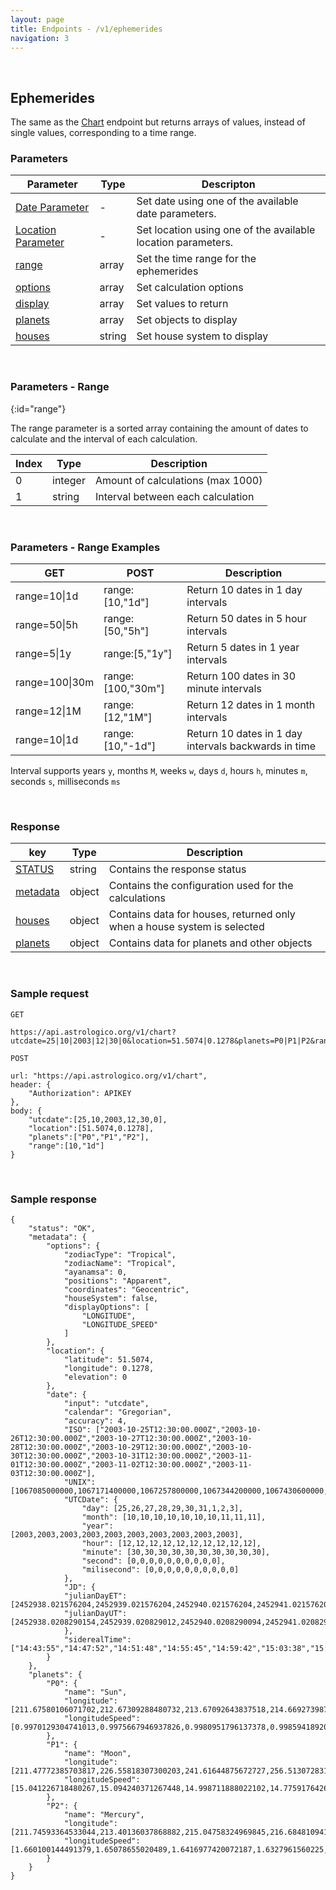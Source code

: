 ```yaml
---
layout: page
title: Endpoints - /v1/ephemerides
navigation: 3
---
```


<style>
	.inner a {
		color: royalblue;
		font-weight: bold;
	}
	.inner code {
		font-size: 100%;
	}
	.sidebar {
		width: 30%
	}
	.navigation li {
		padding: 5px;
	}
</style>

<br>

## Ephemerides

The same as the [Chart](/astrologico/chart.html) endpoint but returns arrays of values, instead of single values, corresponding to a time range.

### Parameters

| Parameter | Type | Descripton |
|---|---|---|
| [Date Parameter](/astrologico/param_date.html) | - | Set date using one of the available date parameters. |
| [Location Parameter](/astrologico/param_location.html) | - | Set location using one of the available location parameters. |
| [range](#range) | array | Set the time range for the ephemerides |
| [options](/astrologico/param_options.html) | array | Set calculation options |
| [display](/astrologico/param_display.html) | array | Set values to return |
| [planets](/astrologico/param_planets.html) | array | Set objects to display |
| [houses](/astrologico/param_houses.html) | string | Set house system to display |

<br>

### Parameters - Range
{:id="range"}

The range parameter is a sorted array containing the amount of dates to calculate and the interval of each calculation.

| Index | Type | Description |
|---|---|---|
| 0 | integer | Amount of calculations (max 1000) |
| 1 | string | Interval between each calculation |

<br>

### Parameters - Range Examples

| GET | POST | Description |
|---|---|---|
| range=10\|1d | range:[10,\"1d\"] | Return 10 dates in 1 day intervals |
| range=50\|5h | range:[50,\"5h\"] | Return 50 dates in 5 hour intervals |
| range=5\|1y | range:[5,\"1y\"] | Return 5 dates in 1 year intervals |
| range=100\|30m | range:[100,\"30m\"] | Return 100 dates in 30 minute intervals |
| range=12\|1M | range:[12,\"1M\"] | Return 12 dates in 1 month intervals |
| range=10\|1d | range:[10,\"-1d\"] | Return 10 dates in 1 day intervals backwards in time |

Interval supports years `y`, months `M`, weeks `w`, days `d`, hours `h`, minutes `m`, seconds `s`, milliseconds `ms`

<br>

### Response

| key | Type | Description |
|---|---|---|
| [STATUS](/astrologico/res_status.html) | string | Contains the response status |
| [metadata](/astrologico/res_metadata.html) | object | Contains the configuration used for the calculations |
| [houses](/astrologico/res_houses.html) | object | Contains data for houses, returned only when a house system is selected |
| [planets](/astrologico/res_planets.html) | object | Contains data for planets and other objects |

<br>

### Sample request

```
GET

https://api.astrologico.org/v1/chart?utcdate=25|10|2003|12|30|0&location=51.5074|0.1278&planets=P0|P1|P2&range=10|1d&key=APIKEY
```

```
POST

url: "https://api.astrologico.org/v1/chart",
header: {
	"Authorization": APIKEY
},
body: {
	"utcdate":[25,10,2003,12,30,0],
	"location":[51.5074,0.1278],
	"planets":["P0","P1","P2"],
	"range":[10,"1d"]
}
```

<br>

### Sample response

```
{
	"status": "OK",
	"metadata": {
		"options": {
			"zodiacType": "Tropical",
			"zodiacName": "Tropical",
			"ayanamsa": 0,
			"positions": "Apparent",
			"coordinates": "Geocentric",
			"houseSystem": false,
			"displayOptions": [
				"LONGITUDE",
				"LONGITUDE_SPEED"
			]
		},
		"location": {
			"latitude": 51.5074,
			"longitude": 0.1278,
			"elevation": 0
		},
		"date": {
			"input": "utcdate",
			"calendar": "Gregorian",
			"accuracy": 4,
			"ISO": ["2003-10-25T12:30:00.000Z","2003-10-26T12:30:00.000Z","2003-10-27T12:30:00.000Z","2003-10-28T12:30:00.000Z","2003-10-29T12:30:00.000Z","2003-10-30T12:30:00.000Z","2003-10-31T12:30:00.000Z","2003-11-01T12:30:00.000Z","2003-11-02T12:30:00.000Z","2003-11-03T12:30:00.000Z"],
			"UNIX": [1067085000000,1067171400000,1067257800000,1067344200000,1067430600000,1067517000000,1067603400000,1067689800000,1067776200000,1067862600000],
			"UTCDate": {
				"day": [25,26,27,28,29,30,31,1,2,3],
				"month": [10,10,10,10,10,10,10,11,11,11],
				"year": [2003,2003,2003,2003,2003,2003,2003,2003,2003,2003],
				"hour": [12,12,12,12,12,12,12,12,12,12],
				"minute": [30,30,30,30,30,30,30,30,30,30],
				"second": [0,0,0,0,0,0,0,0,0,0],
				"milisecond": [0,0,0,0,0,0,0,0,0,0]
			},
			"JD": {
			"julianDayET": [2452938.021576204,2452939.021576204,2452940.021576204,2452941.021576204,2452942.021576204,2452943.021576204,2452944.021576204,2452945.021576204,2452946.021576204,2452947.021576204],
			"julianDayUT": [2452938.0208290154,2452939.020829012,2452940.0208290094,2452941.0208290066,2452942.020829004,2452943.020829001,2452944.020828998,2452945.0208289954,2452946.0208289926,2452947.02082899]
			},
			"siderealTime": ["14:43:55","14:47:52","14:51:48","14:55:45","14:59:42","15:03:38","15:07:35","15:11:31","15:15:28","15:19:24"]
		}
	},
	"planets": {
		"P0": {
			"name": "Sun",
			"longitude": [211.67580106071702,212.67309288480732,213.67092643837518,214.66927398716888,215.668105926189,216.66739545106427,217.66712256134699,218.6672759254353,219.6678524743746,220.66885567306372],
			"longitudeSpeed": [0.9970129304741013,0.9975667946937826,0.9980951796137378,0.9985941892089789,0.9990642371774938,0.9995104000301557,0.9999408272810469,1.0003643019658839,1.0007883340748247,1.0012184464482936]
		},
		"P1": {
			"name": "Moon",
			"longitude": [211.47772385703817,226.55818307300203,241.61644875672727,256.5130728317908,271.13767388720794,285.4183576267993,299.3221257347153,312.8487438679878,326.0215334851425,338.87799276104965],
			"longitudeSpeed": [15.041226718480267,15.094240371267448,14.998711888022102,14.775917642635632,14.461225537945944,14.094688129867192,13.71293257988289,13.34434904318636,13.007641695275144,12.71273648930341]
		},
		"P2": {
			"name": "Mercury",
			"longitude": [211.74593364533044,213.40136037868882,215.04758324969845,216.68481094116143,218.31323772200017,219.93308191177485,221.5445851911179,223.14800849579473,224.7436266943979,226.33172266950675],
			"longitudeSpeed": [1.660100144491379,1.65078655020489,1.6416977420072187,1.6327961560225,1.624100221468861,1.615634831143394,1.6074215165542753,1.5994770800385383,1.591812505292202,1.584432882862892]
		}
	}
}
```

<br><br><br>
